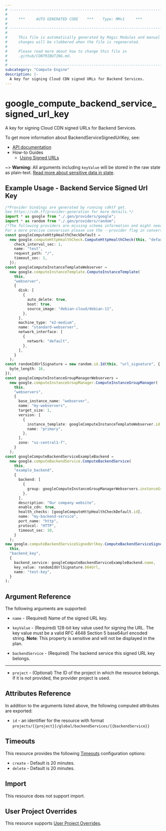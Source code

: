 ```yaml
---
# ----------------------------------------------------------------------------
#
#     ***     AUTO GENERATED CODE    ***    Type: MMv1     ***
#
# ----------------------------------------------------------------------------
#
#     This file is automatically generated by Magic Modules and manual
#     changes will be clobbered when the file is regenerated.
#
#     Please read more about how to change this file in
#     .github/CONTRIBUTING.md.
#
# ----------------------------------------------------------------------------
subcategory: "Compute Engine"
description: |-
  A key for signing Cloud CDN signed URLs for Backend Services.
---
```


# google\_compute\_backend\_service\_signed\_url\_key

A key for signing Cloud CDN signed URLs for Backend Services.

To get more information about BackendServiceSignedUrlKey, see:

* [API documentation](https://cloud.google.com/compute/docs/reference/rest/v1/backendServices)
* How-to Guides
  * [Using Signed URLs](https://cloud.google.com/cdn/docs/using-signed-urls/)

\~> **Warning:** All arguments including `keyValue` will be stored in the raw
state as plain-text. [Read more about sensitive data in state](https://www.terraform.io/language/state/sensitive-data).

## Example Usage - Backend Service Signed Url Key

```typescript
/*Provider bindings are generated by running cdktf get.
See https://cdk.tf/provider-generation for more details.*/
import * as google from "./.gen/providers/google";
import * as random from "./.gen/providers/random";
/*The following providers are missing schema information and might need manual adjustments to synthesize correctly: google, random.
For a more precise conversion please use the --provider flag in convert.*/
const googleComputeHttpHealthCheckDefault =
  new google.computeHttpHealthCheck.ComputeHttpHealthCheck(this, "default", {
    check_interval_sec: 1,
    name: "test",
    request_path: "/",
    timeout_sec: 1,
  });
const googleComputeInstanceTemplateWebserver =
  new google.computeInstanceTemplate.ComputeInstanceTemplate(
    this,
    "webserver",
    {
      disk: [
        {
          auto_delete: true,
          boot: true,
          source_image: "debian-cloud/debian-11",
        },
      ],
      machine_type: "e2-medium",
      name: "standard-webserver",
      network_interface: [
        {
          network: "default",
        },
      ],
    }
  );
const randomIdUrlSignature = new random.id.Id(this, "url_signature", {
  byte_length: 16,
});
const googleComputeInstanceGroupManagerWebservers =
  new google.computeInstanceGroupManager.ComputeInstanceGroupManager(
    this,
    "webservers",
    {
      base_instance_name: "webserver",
      name: "my-webservers",
      target_size: 1,
      version: [
        {
          instance_template: googleComputeInstanceTemplateWebserver.id,
          name: "primary",
        },
      ],
      zone: "us-central1-f",
    }
  );
const googleComputeBackendServiceExampleBackend =
  new google.computeBackendService.ComputeBackendService(
    this,
    "example_backend",
    {
      backend: [
        {
          group: googleComputeInstanceGroupManagerWebservers.instanceGroup,
        },
      ],
      description: "Our company website",
      enable_cdn: true,
      health_checks: [googleComputeHttpHealthCheckDefault.id],
      name: "my-backend-service",
      port_name: "http",
      protocol: "HTTP",
      timeout_sec: 10,
    }
  );
new google.computeBackendServiceSignedUrlKey.ComputeBackendServiceSignedUrlKey(
  this,
  "backend_key",
  {
    backend_service: googleComputeBackendServiceExampleBackend.name,
    key_value: randomIdUrlSignature.b64Url,
    name: "test-key",
  }
);

```

## Argument Reference

The following arguments are supported:

*   `name` -
    (Required)
    Name of the signed URL key.

*   `keyValue` -
    (Required)
    128-bit key value used for signing the URL. The key value must be a
    valid RFC 4648 Section 5 base64url encoded string.
    **Note**: This property is sensitive and will not be displayed in the plan.

*   `backendService` -
    (Required)
    The backend service this signed URL key belongs.

***

* `project` - (Optional) The ID of the project in which the resource belongs.
  If it is not provided, the provider project is used.

## Attributes Reference

In addition to the arguments listed above, the following computed attributes are exported:

* `id` - an identifier for the resource with format `projects/{{project}}/global/backendServices/{{backendService}}`

## Timeouts

This resource provides the following
[Timeouts](https://developer.hashicorp.com/terraform/plugin/sdkv2/resources/retries-and-customizable-timeouts) configuration options:

* `create` - Default is 20 minutes.
* `delete` - Default is 20 minutes.

## Import

This resource does not support import.

## User Project Overrides

This resource supports [User Project Overrides](https://registry.terraform.io/providers/hashicorp/google/latest/docs/guides/provider_reference#user_project_override).
